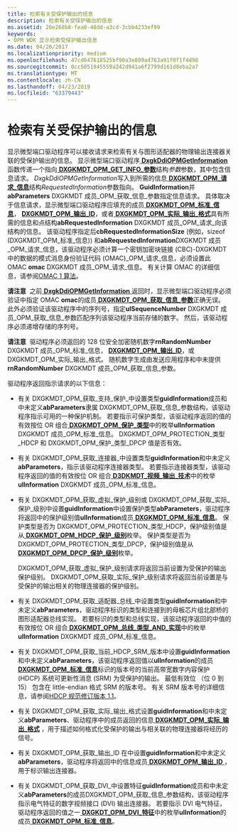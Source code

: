 ```yaml
---
title: 检索有关受保护输出的信息
description: 检索有关受保护输出的信息
ms.assetid: 20e268b8-fea0-48dd-a3cd-3cbb4233ef99
keywords:
- OPM WDK 显示检索受保护输出信息
ms.date: 04/20/2017
ms.localizationpriority: medium
ms.openlocfilehash: 47cd647618525bf90a3e809ad763a91f0f1f4d98
ms.sourcegitcommit: 0cc5051945559a242d941a6f2799d161d8eba2a7
ms.translationtype: MT
ms.contentlocale: zh-CN
ms.lasthandoff: 04/23/2019
ms.locfileid: "63379443"
---
```

# <a name="retrieving-information-about-a-protected-output"></a>检索有关受保护输出的信息


显示微型端口驱动程序可以接收请求来检索有关与图形适配器的物理输出连接器关联的受保护输出的信息。 显示微型端口驱动程序[ **DxgkDdiOPMGetInformation** ](https://msdn.microsoft.com/library/windows/hardware/ff559725)函数传递一个指向[ **DXGKMDT\_OPM\_GET\_INFO\_参数**](https://msdn.microsoft.com/library/windows/hardware/ff560868)结构*参数*参数，其中包含信息请求。 *DxgkDdiOPMGetInformation*写入到所需的信息[ **DXGKMDT\_OPM\_请求\_信息**](https://msdn.microsoft.com/library/windows/hardware/ff560910)结构*RequestedInformation*参数指向。 **GuidInformation**并**abParameters** DXGKMDT 成员\_OPM\_获取\_信息\_参数指定信息请求。 具体取决于信息请求，显示微型端口驱动程序应填充的成员[ **DXGKMDT\_OPM\_标准\_信息**](https://msdn.microsoft.com/library/windows/hardware/ff560925)， [**DXGKMDT\_OPM\_输出\_ID**](https://msdn.microsoft.com/library/windows/hardware/ff560890)，或者[ **DXGKMDT\_OPM\_实际\_输出\_格式**](https://msdn.microsoft.com/library/windows/hardware/ff560840)具有所需的信息和点结构**abRequestedInformation** DXGKMDT 成员\_OPM\_请求\_向该结构的信息。 该驱动程序指定后**cbRequestedInformationSize** (例如，sizeof (DXGKMDT\_OPM\_标准\_信息)) 和**abRequestedInformation**DXGKMDT 成员\_OPM\_请求\_信息，该驱动程序必须计算一个密钥加密块链接 (CBC)-DXGKMDT 中的数据的模式消息身份验证代码 (OMAC)\_OPM\_请求\_信息，必须设置此 OMAC **omac** DXGKMDT 成员\_OPM\_请求\_信息。 有关计算 OMAC 的详细信息，请参阅[OMAC 1 算法](https://go.microsoft.com/fwlink/p/?linkid=70417)。

**请注意**  之前[ **DxgkDdiOPMGetInformation** ](https://msdn.microsoft.com/library/windows/hardware/ff559725)返回时，显示微型端口驱动程序必须验证中指定 OMAC **omac**的成员[ **DXGKMDT\_OPM\_获取\_信息\_参数**](https://msdn.microsoft.com/library/windows/hardware/ff560868)正确无误。 此外必须验证该驱动程序中的序列号，指定**ulSequenceNumber** DXGKMDT 成员\_OPM\_获取\_信息\_参数匹配序列该驱动程序当前存储的数字。 然后，该驱动程序必须递增存储的序列号。

 

**请注意**  驱动程序必须返回的 128 位安全加密随机数字**rnRandomNumber** DXGKMDT 成员\_OPM\_标准\_信息， [ **DXGKMDT\_OPM\_输出\_ID**](https://msdn.microsoft.com/library/windows/hardware/ff560890)，或 DXGKMDT\_OPM\_实际\_输出\_格式。 随机数字生成由发送应用程序和中未提供**rnRandomNumber** DXGKMDT 成员\_OPM\_获取\_信息\_参数。

 

驱动程序返回指示请求的以下信息：

-   有关 DXGKMDT\_OPM\_获取\_支持\_保护\_中设置类型**guidInformation**成员和中未定义**abParameters**隶属 DXGKMDT\_OPM\_获取\_信息\_参数结构，该驱动程序指示可用的一种保护机制。 若要指示可保护类型，该驱动程序返回的值的有效按位 OR 组合[ **DXGKMDT\_OPM\_保护\_类型**](https://msdn.microsoft.com/library/windows/hardware/ff560898)中的枚举**ulInformation** DXGKMDT 成员\_OPM\_标准\_信息。 DXGKMDT\_OPM\_PROTECTION\_类型\_HDCP 和 DXGKMDT\_OPM\_保护\_类型\_DPCP 值是否有效。

-   有关 DXGKMDT\_OPM\_获取\_连接器\_中设置类型**guidInformation**和中未定义**abParameters**，指示该驱动程序连接器类型。 若要指示连接器类型，该驱动程序返回的值的有效按位 OR 组合[ **D3DKMDT\_视频\_输出\_技术**](https://msdn.microsoft.com/library/windows/hardware/ff546605)中的枚举**ulInformation** DXGKMDT 成员\_OPM\_标准\_信息。

-   有关 DXGKMDT\_OPM\_获取\_虚拟\_保护\_级别或 DXGKMDT\_OPM\_获取\_实际\_保护\_级别中设置**guidInformation**中设置保护类型**abParameters**，驱动程序将返回中的保护级别值**ulInformation**成员[ **DXGKMDT\_OPM\_标准\_信息**](https://msdn.microsoft.com/library/windows/hardware/ff560925)。 保护类型是否为 DXGKMDT\_OPM\_PROTECTION\_类型\_HDCP，保护级别值是从[ **DXGKMDT\_OPM\_HDCP\_保护\_级别**](https://msdn.microsoft.com/library/windows/hardware/ff560878)枚举。 保护类型是否为 DXGKMDT\_OPM\_PROTECTION\_类型\_DPCP，保护级别值是从[ **DXGKMDT\_OPM\_DPCP\_保护\_级别**](https://msdn.microsoft.com/library/windows/hardware/ff560861)枚举。

    DXGKMDT\_OPM\_获取\_虚拟\_保护\_级别请求将返回当前设置为受保护的输出保护级别。 DXGKMDT\_OPM\_获取\_实际\_保护\_级别请求将返回当前设置是与受保护的输出相关的物理连接器的保护级别。

-   有关 DXGKMDT\_OPM\_获取\_适配器\_总线\_中设置类型**guidInformation**和中未定义**abParameters**，驱动程序标识的类型和连接到的母板芯片组北部桥的图形适配器总线实现。 若要标识的类型和总线实现，该驱动程序返回的中值的有效按位 OR 组合[ **DXGKMDT\_OPM\_总线\_类型\_AND\_实现**](https://msdn.microsoft.com/library/windows/hardware/ff560841)中的枚举**ulInformation** DXGKMDT 成员\_OPM\_标准\_信息。

-   有关 DXGKMDT\_OPM\_获取\_当前\_HDCP\_SRM\_版本中设置**guidInformation**和中未定义**abParameters**，该驱动程序返回值以**ulInformation**的成员[ **DXGKMDT\_OPM\_标准\_信息**](https://msdn.microsoft.com/library/windows/hardware/ff560925)标识的版本号的当前高带宽数字内容保护 (HDCP) 系统可更新性消息 (SRM) 为受保护的输出。 最低有效位 （位 0 到 15） 包含在 little-endian 格式 SRM 的版本号。 有关 SRM 版本号的详细信息，请参阅[HDCP 规范修订版本 1.1](https://go.microsoft.com/fwlink/p/?linkid=38728)。

-   有关 DXGKMDT\_OPM\_获取\_实际\_输出\_格式设置**guidInformation**和中未定义**abParameters**、驱动程序中的成员返回的信息[ **DXGKMDT\_OPM\_实际\_输出\_格式**](https://msdn.microsoft.com/library/windows/hardware/ff560840) ，用于描述如何格式化受保护的输出与相关联的物理连接器将经历的信号。

-   有关 DXGKMDT\_OPM\_获取\_输出\_ID 在中设置**guidInformation**和中未定义**abParameters**，驱动程序将返回中的信息成员[ **DXGKMDT\_OPM\_输出\_ID** ](https://msdn.microsoft.com/library/windows/hardware/ff560890) ，用于标识输出连接器。

-   有关 DXGKMDT\_OPM\_获取\_DVI\_中设置特征**guidInformation**成员和中未定义**abParameters**的成员DXGKMDT\_OPM\_获取\_信息\_参数结构，该驱动程序指示电气特征的数字视频接口 (DVI) 输出连接器。 若要指示 DVI 电气特征，驱动程序返回的值之一[ **DXGKDT\_OPM\_DVI\_特征**](https://msdn.microsoft.com/library/windows/hardware/ff560819)中的枚举**ulInformation**的成员[ **DXGKMDT\_OPM\_标准\_信息**](https://msdn.microsoft.com/library/windows/hardware/ff560925)。

 

 





